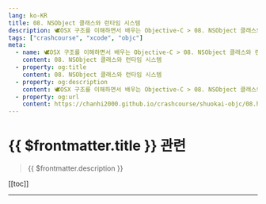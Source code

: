 ```yaml
---
lang: ko-KR
title: 08. NSObject 클래스와 런타임 시스템
description: 🕊️OSX 구조를 이해하면서 배우는 Objective-C > 08. NSObject 클래스와 런타임 시스템
tags: ["crashcourse", "xcode", "objc"]
meta:
  - name: 🕊️OSX 구조를 이해하면서 배우는 Objective-C > 08. NSObject 클래스와 런타임 시스템
    content: 08. NSObject 클래스와 런타임 시스템
  - property: og:title
    content: 08. NSObject 클래스와 런타임 시스템
  - property: og:description
    content: 🕊️OSX 구조를 이해하면서 배우는 Objective-C > 08. NSObject 클래스와 런타임 시스템
  - property: og:url
    content: https://chanhi2000.github.io/crashcourse/shuokai-objc/08.html
---
```


# {{ $frontmatter.title }} 관련

> {{ $frontmatter.description }}

[[toc]]

---

<TagLinks />